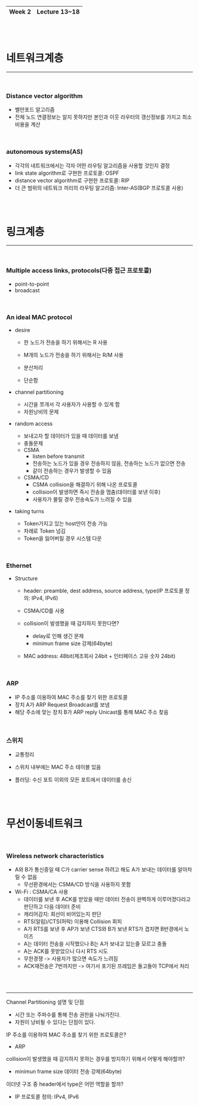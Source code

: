| Week 2 | Lecture 13~18 |
| :----: | :-----------: |

<br/>

<br/>

# 네트워크계층

---

<br/>

### Distance vector algorithm

- 벨만포드 알고리즘
- 전체 노드 연결정보는 알지 못하지만 본인과 이웃 라우터의 갱신정보를 가지고 최소비용을 계산

<br/>

### autonomous systems(AS)

- 각각의 네트워크에서는 각자 어떤 라우팅 알고리즘을 사용할 것인지 결정
- link state algorithm로 구현한 프로토콜: OSPF
- distance vector algorithm로 구현한 프로토콜: RIP
- 더 큰 범위의 네트워크 끼리의 라우팅 알고리즘: Inter-AS(BGP 프로토콜 사용)

<br/>

<br/>

# 링크계층

---

<br/>

### Multiple access links, protocols(다중 접근 프로토콜)

- point-to-point
- broadcast

<br/>

### An ideal MAC protocol

- desire

  - 한 노드가 전송을 하기 위해서는 R 사용

  - M개의 노드가 전송을 하기 위해서는 R/M 사용

  - 분산처리
  - 단순함

- channel partitioning

  - 시간을 쪼개서 각 사용자가 사용할 수 있게 함
  - 자원낭비의 문제

- random access

  - 보내고자 할 데이터가 있을 때 데이터를 보냄
  - 충돌문제
  - CSMA
    - listen before transmit
    - 전송하는 노드가 있을 경우 전송하지 않음, 전송하는 노드가 없으면 전송
    - 같이 전송하는 경우가 발생할 수 있음
  - CSMA/CD
    - CSMA collision을 해결하기 위해 나온 프로토콜
    - collision이 발생하면 즉시 전송을 멈춤(데이터를 보낸 이후)
    - 사용자가 몰릴 경우 전송속도가 느려질 수 있음

- taking turns

  - Token가지고 있는 host만이 전송 가능
  - 차례로 Token 넘김
  - Token을 잃어버릴 경우 시스템 다운

<br/>

### Ethernet

- Structure
  - header:  preamble, dest address, source address, type(IP 프로토콜 정의: IPv4, IPv6)
  - CSMA/CD를 사용
  - collision이 발생했을 때 감지하지 못한다면?
    - delay로 인해 생긴 문제
    - minimun frame size 강제(64byte)

  - MAC address: 48bit(제조회사 24bit + 인터페이스 고유 숫자 24bit)


<br/>

### ARP

- IP 주소를 이용하여 MAC 주소를 찾기 위한 프로토콜
- 장치 A가 ARP Request Broadcast를 보냄
- 해당 주소에 맞는 장치 B가 ARP reply Unicast를 통해 MAC 주소 찾음

<br/>

### 스위치

- 교통정리

- 스위치 내부에는 MAC 주소 테이블 있음
- 플러딩: 수신 포트 이외의 모든 포트에서 데이터를 송신

<br/>

<br/>

# 무선이동네트워크

<br/>

### Wireless network characteristics

- A와 B가 통신중일 때 C가 carrier sense 하려고 해도 A가 보내는 데이터를 알아차릴 수 없음
  - 무선환경에서는 CSMA/CD 방식을 사용하지 못함
- Wi-Fi : CSMA/CA 사용
  - 데이터를 보낸 후 ACK를 받았을 때만 데이터 전송이 완벽하게 이루어졌다라고 판단하고 다음 데이터 준비
  - 캐리어감지: 회선이 비어있는지 판단
  - RTS(알림)/CTS(허락) 이용해 Collision 회피
  - A가 RTS를 보낸 후 AP가 보낸 CTS와 B가 보낸 RTS가 겹치면 B반경에서 노이즈
  - A는 데이터 전송을 시작했으나 B는 A가 보내고 있는줄 모르고 충돌
  - A는 ACK를 못받았으니 다시 RTS 시도
  - 무한경쟁 -> 사용자가 많으면 속도가 느려짐
  - ACK재전송은 7번까지만 -> 여기서 포기된 프레임은 돌고돌아 TCP에서 처리

<br/>

<br/>

---

Channel Partitioning 설명 및 단점

- 시간 또는 주파수를 통해 전송 권한을 나눠가진다.
- 자원이 낭비될 수 있다는 단점이 있다.

IP 주소를 이용하여 MAC 주소를 찾기 위한 프로토콜은?

- ARP

collision이 발생했을 때 감지하지 못하는 경우를 방지하기 위해서 어떻게 해야할까?

- minimun frame size 데이터 전송 강제(64byte)

이더넷 구조 중 header에서 type은 어떤 역할을 할까?

- IP 프로토콜 정의: IPv4, IPv6